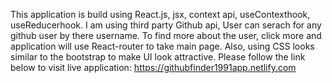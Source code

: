 This application is build using React.js, jsx, context api, useContexthook, useReducerhook. I am using third party Github api, User can serach for any github user by there username. To find more about the user, click more and application will use React-router to take main page. Also, using CSS looks similar to the bootstrap to make UI look attractive.
Please follow the link below to visit live application:
https://githubfinder1991app.netlify.com


